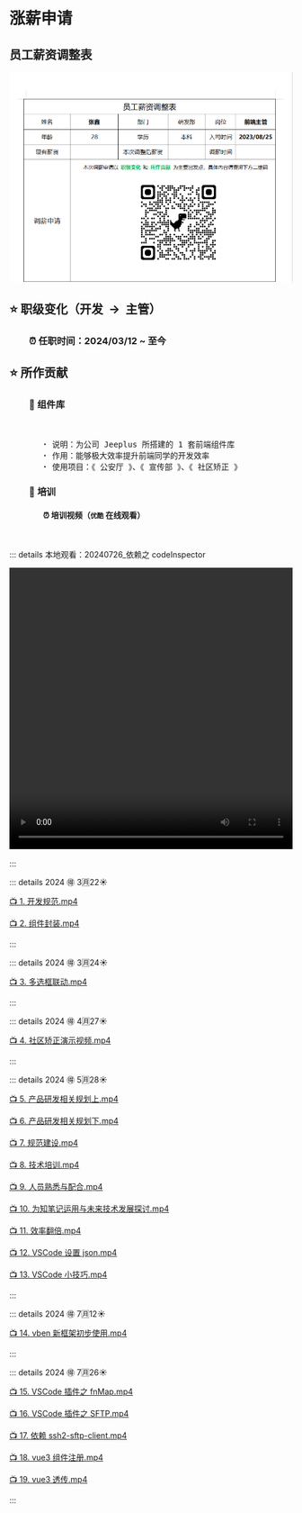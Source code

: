 # 涨薪申请

## 员工薪资调整表

![image](images/qrCode.png)

## ⭐️ 职级变化（开发&nbsp;&nbsp;→&nbsp;&nbsp;主管）

### &nbsp; &nbsp; &nbsp; &nbsp; &nbsp;⏰ 任职时间：2024/03/12 ~ 至今

## ⭐️ 所作贡献

### &nbsp; &nbsp; &nbsp; &nbsp; &nbsp;🚀 组件库

<pre>
  <div></div>
  &nbsp; &nbsp; &nbsp;<b>·</b> 说明：为公司 Jeeplus 所搭建的 1 套前端组件库
  &nbsp; &nbsp; &nbsp;<b>·</b> 作用：能够极大效率提升前端同学的开发效率
  &nbsp; &nbsp; &nbsp;<b>·</b> 使用项目：《 公安厅 》、《 宣传部 》、《 社区矫正 》
</pre>

### &nbsp; &nbsp; &nbsp; &nbsp; &nbsp;🚀 培训

#### &nbsp; &nbsp; &nbsp; &nbsp; &nbsp; &nbsp; &nbsp; &nbsp; &nbsp; ⏰ 培训视频（**`优酷`** 在线观看）

<br />

::: details 本地观看：20240726\_依赖之 codeInspector

<Video
  v-lazy
  :second="3"
  width="100%"
  height="500px"
  src="/video/ruis/20240726_codeInspector.mp4"
  class="lazy-load"
/>

:::

::: details 2024 🉐 3🈷️22☀️

[📺 1. 开发规范.mp4](https://v.youku.com/v_show/id_XNjQxODUyNjY4MA==.html)

[📺 2. 组件封装.mp4](https://v.youku.com/v_show/id_XNjQxODUyNTUxMg==.html)

:::

::: details 2024 🉐 3🈷️24☀️

[📺 3. 多选框联动.mp4](https://v.youku.com/v_show/id_XNjQyNTUwMDU5Mg==.html)

:::

::: details 2024 🉐 4🈷️27☀️

[📺 4. 社区矫正演示视频.mp4](https://v.youku.com/v_show/id_XNjQyNTUwMDY0NA==.html)

:::

::: details 2024 🉐 5🈷️28☀️

[📺 5. 产品研发相关规划上.mp4](https://v.youku.com/v_show/id_XNjQyNTUwNDg5Mg==.html)

[📺 6. 产品研发相关规划下.mp4](https://v.youku.com/v_show/id_XNjQxODUzOTQxMg==.html)

[📺 7. 规范建设.mp4](https://v.youku.com/v_show/id_XNjQyNTUwMjMwMA==.html)

[📺 8. 技术培训.mp4](https://v.youku.com/v_show/id_XNjQyNTUwMjM0MA==.html)

[📺 9. 人员熟悉与配合.mp4](https://v.youku.com/v_show/id_XNjQxODkyODU1Mg==.html)

[📺 10. 为知笔记运用与未来技术发展探讨.mp4](https://v.youku.com/v_show/id_XNjQxODkyODU5Ng==.html)

[📺 11. 效率翻倍.mp4](https://v.youku.com/v_show/id_XNjQyNTkwODEwOA==.html)

[📺 12. VSCode 设置 json.mp4](https://v.youku.com/v_show/id_XNjQyNTUwMDY1Ng==.html)

[📺 13. VSCode 小技巧.mp4](https://v.youku.com/v_show/id_XNjQxODUzMzQ2NA==.html)

:::

::: details 2024 🉐 7🈷️12☀️

[📺 14. vben 新框架初步使用.mp4](https://v.youku.com/v_show/id_XNjQxODkzNjA3Mg==.html)

:::

::: details 2024 🉐 7🈷️26☀️

[📺 15. VSCode 插件之 fnMap.mp4](https://v.youku.com/v_show/id_XNjQxODkzNjI5Ng==.html)

[📺 16. VSCode 插件之 SFTP.mp4](https://v.youku.com/v_show/id_XNjQyNTkwNzA1Ng==.html)

[📺 17. 依赖 ssh2-sftp-client.mp4](https://v.youku.com/v_show/id_XNjQyNTkwNzAxNg==.html)

[📺 18. vue3 组件注册.mp4](https://v.youku.com/v_show/id_XNjQxODkzNjM5Mg==.html)

[📺 19. vue3 透传.mp4](https://v.youku.com/v_show/id_XNjQyNTkwODU0MA==.html)

:::

<!-- <script>
document.addEventListener("DOMContentLoaded", function() {
  var lazyVideos = [].slice.call(document.querySelectorAll("video.lazy-load"));
  if ("IntersectionObserver" in window) {
    let lazyVideoObserver = new IntersectionObserver(function(entries, observer) {
      entries.forEach(function(entry) {
        if (entry.isIntersecting) {
          let lazyVideo = entry.target;
          for (var source in lazyVideo.children) {
            var videoSource = lazyVideo.children[source];
            if (typeof videoSource.tagName === "string" && videoSource.tagName === "SOURCE") {
              videoSource.src = videoSource.dataset.src;
            }
          }
          lazyVideo.load();
          lazyVideo.classList.remove("lazy-load");
          lazyVideoObserver.unobserve(lazyVideo);
        }
      });
    });
    lazyVideos.forEach(function(lazyVideo) {
      lazyVideoObserver.observe(lazyVideo);
    });
  }
});
</script> -->
